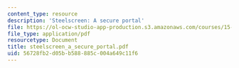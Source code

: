 ```yaml
---
content_type: resource
description: 'Steelscreen: A secure portal'
file: https://ol-ocw-studio-app-production.s3.amazonaws.com/courses/15-566-information-technology-as-an-integrating-force-in-manufacturing-spring-2003/56728fb2d05bb588885c004a649c11f6_steelscreen_a_secure_portal.pdf
file_type: application/pdf
resourcetype: Document
title: steelscreen_a_secure_portal.pdf
uid: 56728fb2-d05b-b588-885c-004a649c11f6
---
```

